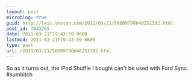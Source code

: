 ```yaml
---
layout: post
microblog: true
guid: http://twit.vmstan.com/2011/03/21/50009796648251392.html
post_id: 3043265
date: 2011-03-21T19:43:59-0600
lastmod: 2011-03-21T19:43:59-0600
type: post
url: /2011/03/21/50009796648251392.html
---
```

So as it turns out, the iPod Shuffle I bought can't be used with Ford Sync. #sumbitch
